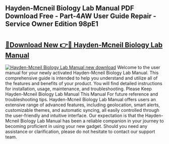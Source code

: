 ## Hayden-Mcneil Biology Lab Manual PDF Download Free - Part-4AW User Guide Repair - Service Owner Edition 98pE1

# <h2><a href="http://bc16076.oget.top/?id=Hayden-Mcneil+Biology+Lab+Manual">🔗Download New 👉🔴 Hayden-Mcneil Biology Lab Manual</a></h2>

[![Hayden-Mcneil Biology Lab Manual new download](https://i.imgur.com/5g1atiW.png)](http://bc16076.oget.top/?id=Hayden-Mcneil+Biology+Lab+Manual)
Welcome to the user manual for your newly activated Hayden-Mcneil Biology Lab Manual. This comprehensive guide is intended to help you understand and utilize all of the features and benefits of your product. You will find detailed instructions for installation, usage, maintenance, and troubleshooting. Please Keep Hayden-Mcneil Biology Lab Manual This Manual For future reference and troubleshooting tips. Hayden-Mcneil Biology Lab Manual offers users an extensive range of advanced features, including geolocation, smart alerts, customizable themes, and automatic syncing, all easily controlled through the user-friendly and intuitive interface. Our expectation is that the Hayden-Mcneil Biology Lab Manual has been a reliable companion in your journey to becoming proficient in using your new gadget. Should you need any assistance or clarification, please do not hesitate to contact our support team.

